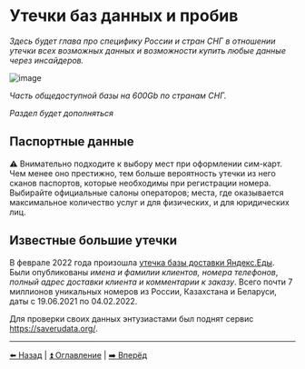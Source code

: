 # Утечки баз данных и пробив

*Здесь будет глава про специфику России и стран СНГ в отношении утечки всех возможных данных и возможности купить 
любые данные через инсайдеров.*

![image](https://user-images.githubusercontent.com/31013580/148645741-47de48bc-af8c-45db-bf1c-3e7004f4ff95.png)

*Часть общедоступной базы на 600Gb по странам СНГ.*

*Раздел будет дополняться*

## Паспортные данные

⚠️ Внимательно подходите к выбору мест при оформлении сим-карт. Чем менее оно престижно, тем больше
вероятность утечки из него сканов паспортов, которые необходимы при регистрации номера. Выбирайте официальные
салоны операторов; места, где оказывается максимальное количество услуг и для физических, и для юридических лиц.

## Известные большие утечки

В феврале 2022 года произошла [утечка базы доставки Яндекс.Еды](https://habr.com/ru/news/t/654039/).
Были опубликованы _имена и фамилии клиентов, номера телефонов_,
_полный адрес доставки клиента и комментарии к заказу_.
Всего почти 7 миллионов уникальных номеров из России, Казахстана и Беларуси, даты с 19.06.2021 по 04.02.2022.

Для проверки своих данных энтузиастами был поднят сервис https://saverudata.org/.

---

[⬅️ Назад](./password.md) | [⏫ Оглавление](../README.md) | [➡️ Вперёд](./breach-detection.md)
